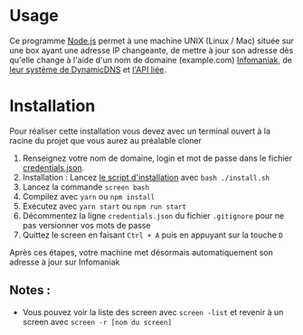 # Usage

Ce programme [Node.js](https://nodejs.dev/) permet à une machine UNIX (Linux / Mac) située sur une box ayant une adresse IP changeante, de mettre à jour son adresse dès qu'elle change à l'aide d'un nom de domaine (example.com) [Infomaniak](https://www.infomaniak.com/fr), de [leur système de DynamicDNS](https://www.infomaniak.com/fr/support/faq/2357/dyndns-creer-un-ddns-avec-un-domaine-gere-chez-infomaniak) et [l'API liée](https://www.infomaniak.com/fr/support/faq/2376/dyndns-mettre-a-jour-un-dns-dynamique-via-lapi).

# Installation

Pour réaliser cette installation vous devez avec un terminal ouvert à la racine du projet que vous aurez au préalable cloner


1. Renseignez votre nom de domaine, login et mot de passe dans le fichier [credentials.json](/credentials.json).
2. Installation : Lancez [le script d'installation](/install.sh) avec  `bash ./install.sh`
3. Lancez la commande `screen bash`
4. Compilez avec `yarn` ou `npm install`
5. Exécutez avec `yarn start` ou `npm run start`
6. Décommentez la ligne `credentials.json` du fichier `.gitignore` pour ne pas versionner vos mots de passe
7. Quittez le screen en faisant `Ctrl + A` puis en appuyant sur la touche `D`



Après ces étapes, votre machine met désormais automatiquement son adresse à jour sur Infomaniak 



## Notes : 

- Vous pouvez voir la liste des screen avec `screen -list`  et revenir à un screen avec `screen -r [nom du screen]`